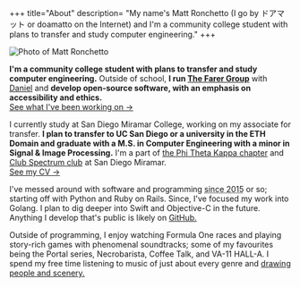 +++
title="About"
description= "My name's Matt Ronchetto (I go by ドアマット or doamatto on the Internet) and I'm a community college student with plans to transfer and study computer engineering."
+++

<img src="/img/profile_wide.jpg" alt="Photo of Matt Ronchetto" loading="lazy" />

**I'm a community college student with plans to transfer and study computer engineering.** Outside of school, **I run [The Farer Group](https://farer.group)** with [Daniel](https://daniel.cafe) and **develop open-source software, with an emphasis on accessibility and ethics.**<br/>
[See what I've been working on &rarr;](/work)

I currently study at San Diego Miramar College, working on my associate for transfer. **I plan to transfer to UC San Diego or a university in the ETH Domain and graduate with a M.S. in Computer Engineering with a minor in Signal & Image Processing.** I'm a part of [the Phi Theta Kappa chapter](https://sites.google.com/view/miramarptk) and [Club Spectrum club](https://sites.google.com/view/club-spectrum/) at San Diego Miramar.<br/>
[See my CV &rarr;](/cv)

I've messed around with software and programming <abbr title="about 8 years">since 2015</abbr> or so; starting off with Python and Ruby on Rails. Since, I've focused my work into Golang. I plan to dig deeper into Swift and Objective-C in the future. Anything I develop that's public is likely on [GitHub.](https://github.com/doamatto)

Outside of programming, I enjoy watching Formula One races and playing story-rich games with phenomenal soundtracks; some of my favourites being the Portal series, Necrobarista, Coffee Talk, and VA-11 HALL-A. I spend my free time listening to music of just about every genre and [drawing people and scenery.](/art)<br/>

